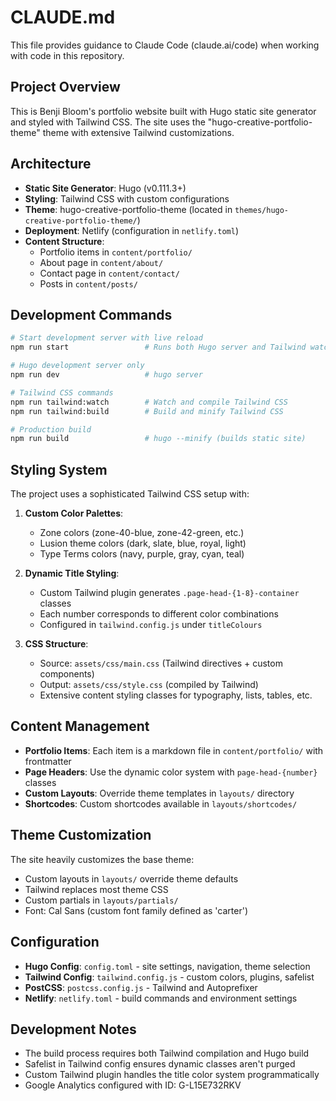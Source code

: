 # CLAUDE.md

This file provides guidance to Claude Code (claude.ai/code) when working with code in this repository.

## Project Overview

This is Benji Bloom's portfolio website built with Hugo static site generator and styled with Tailwind CSS. The site uses the "hugo-creative-portfolio-theme" theme with extensive Tailwind customizations.

## Architecture

- **Static Site Generator**: Hugo (v0.111.3+)
- **Styling**: Tailwind CSS with custom configurations
- **Theme**: hugo-creative-portfolio-theme (located in `themes/hugo-creative-portfolio-theme/`)
- **Deployment**: Netlify (configuration in `netlify.toml`)
- **Content Structure**:
  - Portfolio items in `content/portfolio/`
  - About page in `content/about/`
  - Contact page in `content/contact/`
  - Posts in `content/posts/`

## Development Commands

```bash
# Start development server with live reload
npm run start                 # Runs both Hugo server and Tailwind watch

# Hugo development server only
npm run dev                   # hugo server

# Tailwind CSS commands
npm run tailwind:watch        # Watch and compile Tailwind CSS
npm run tailwind:build        # Build and minify Tailwind CSS

# Production build
npm run build                 # hugo --minify (builds static site)
```

## Styling System

The project uses a sophisticated Tailwind CSS setup with:

1. **Custom Color Palettes**:
   - Zone colors (zone-40-blue, zone-42-green, etc.)
   - Lusion theme colors (dark, slate, blue, royal, light)
   - Type Terms colors (navy, purple, gray, cyan, teal)

2. **Dynamic Title Styling**:
   - Custom Tailwind plugin generates `.page-head-{1-8}-container` classes
   - Each number corresponds to different color combinations
   - Configured in `tailwind.config.js` under `titleColours`

3. **CSS Structure**:
   - Source: `assets/css/main.css` (Tailwind directives + custom components)
   - Output: `assets/css/style.css` (compiled by Tailwind)
   - Extensive content styling classes for typography, lists, tables, etc.

## Content Management

- **Portfolio Items**: Each item is a markdown file in `content/portfolio/` with frontmatter
- **Page Headers**: Use the dynamic color system with `page-head-{number}` classes
- **Custom Layouts**: Override theme templates in `layouts/` directory
- **Shortcodes**: Custom shortcodes available in `layouts/shortcodes/`

## Theme Customization

The site heavily customizes the base theme:
- Custom layouts in `layouts/` override theme defaults
- Tailwind replaces most theme CSS
- Custom partials in `layouts/partials/`
- Font: Cal Sans (custom font family defined as 'carter')

## Configuration

- **Hugo Config**: `config.toml` - site settings, navigation, theme selection
- **Tailwind Config**: `tailwind.config.js` - custom colors, plugins, safelist
- **PostCSS**: `postcss.config.js` - Tailwind and Autoprefixer
- **Netlify**: `netlify.toml` - build commands and environment settings

## Development Notes

- The build process requires both Tailwind compilation and Hugo build
- Safelist in Tailwind config ensures dynamic classes aren't purged
- Custom Tailwind plugin handles the title color system programmatically
- Google Analytics configured with ID: G-L15E732RKV